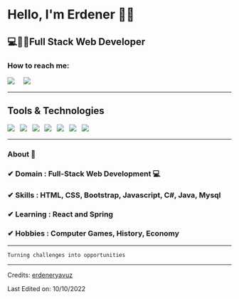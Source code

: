 <h1>Hello, I'm Erdener 🙋‍♂️</h1>
<h2>💻👨‍💻Full Stack Web Developer</h2>


<h3>How to reach me:</h3>

<a href="https://www.linkedin.com/in/erdeneryavuz/"><img src="https://img.shields.io/badge/linkedin-%230077B5.svg?&style=for-the-badge&logo=linkedin&logoColor=white" /></a>&nbsp;&nbsp;&nbsp;&nbsp;
<a href="mailto:erdener.yavuz@gmail.com"><img src="https://img.shields.io/badge/gmail-%23D14836.svg?&style=for-the-badge&logo=gmail&logoColor=white" /></a>&nbsp;&nbsp;&nbsp;&nbsp;
<hr>

<h2>Tools & Technologies</h2>
<p>
   <img src="https://img.shields.io/badge/HTML%20-%23F7DF1E.svg?&style=for-the-badge&color=E34F26" />&nbsp;&nbsp;
   <img src="https://img.shields.io/badge/css%20-%23F7DF1E.svg?&style=for-the-badge&color=5BA8EE" />&nbsp;&nbsp;
   <img src="https://img.shields.io/badge/JavaScript%20-%23F7DF1E.svg?&style=for-the-badge&color=F7DF1E" />&nbsp;&nbsp;
   <img src="https://img.shields.io/badge/Bootstrap%20-%23F7DF1E.svg?&style=for-the-badge&color=7044A3" />&nbsp;&nbsp;
   <img src="https://img.shields.io/badge/MySQL%20-%23F7DF1E.svg?&style=for-the-badge&color=1E4C68" />&nbsp;&nbsp;
   <img src="https://img.shields.io/badge/Java%20-%23F7DF1E.svg?&style=for-the-badge&color=yellowgreen" />&nbsp;&nbsp;
   <img src="https://img.shields.io/badge/C#%20-%23F7DF1E.svg?&style=for-the-badge&color=dark" />&nbsp;&nbsp;

</p> 

<hr>

### About 📌

### ✔  **Domain :** Full-Stack Web Development 💻
### ✔  **Skills :** HTML, CSS, Bootstrap, Javascript, C#, Java, Mysql
### ✔  **Learning :** React and Spring
### ✔  **Hobbies :**  Computer Games, History, Economy


<hr>

```
Turning challenges into opportunities
```

-----
Credits: [erdeneryavuz](https://github.com/eyav)

Last Edited on: 10/10/2022
